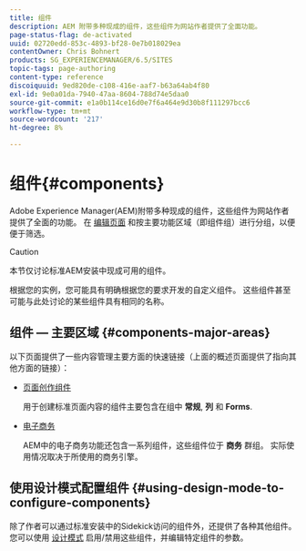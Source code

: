 ```yaml
---
title: 组件
description: AEM 附带多种现成的组件，这些组件为网站作者提供了全面功能。
page-status-flag: de-activated
uuid: 02720edd-853c-4893-bf28-0e7b018029ea
contentOwner: Chris Bohnert
products: SG_EXPERIENCEMANAGER/6.5/SITES
topic-tags: page-authoring
content-type: reference
discoiquuid: 9ed820de-c108-416e-aaf7-b63a64ab4f80
exl-id: 9e0a01da-7940-47aa-8604-788d74e5daa0
source-git-commit: e1a0b114ce16d0e7f6a464e9d30b8f111297bcc6
workflow-type: tm+mt
source-wordcount: '217'
ht-degree: 8%

---
```


# 组件{#components}

Adobe Experience Manager(AEM)附带多种现成的组件，这些组件为网站作者提供了全面的功能。 在 [编辑页面](/help/sites-classic-ui-authoring/classic-page-author-edit-content.md) 和按主要功能区域（即组件组）进行分组，以便便于筛选。

>[!CAUTION]
>
>本节仅讨论标准AEM安装中现成可用的组件。
>
>根据您的实例，您可能具有明确根据您的要求开发的自定义组件。 这些组件甚至可能与此处讨论的某些组件具有相同的名称。

## 组件 — 主要区域 {#components-major-areas}

以下页面提供了一些内容管理主要方面的快速链接（上面的概述页面提供了指向其他方面的链接）：

* [页面创作组件](/help/sites-classic-ui-authoring/classic-page-author-edit-mode.md)

   用于创建标准页面内容的组件主要包含在组中 **常规**, **列** 和 **Forms**.

* [电子商务](/help/commerce/cif-classic/administering/ecommerce.md)

   AEM中的电子商务功能还包含一系列组件，这些组件位于 **商务** 群组。 实际使用情况取决于所使用的商务引擎。

## 使用设计模式配置组件 {#using-design-mode-to-configure-components}

除了作者可以通过标准安装中的Sidekick访问的组件外，还提供了各种其他组件。 您可以使用 [设计模式](/help/sites-classic-ui-authoring/classic-page-author-design-mode.md#enable-disable-components) 启用/禁用这些组件，并编辑特定组件的参数。
